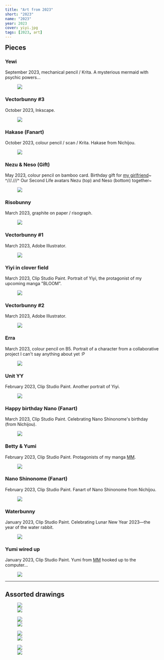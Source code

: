 ```yaml
---
title: "Art from 2023"
short: "2023"
name: "2023"
year: 2023
cover: yiyi.jpg
tags: [2023, art]
---
```


<h2 id="pieces" style="margin-bottom:0.5em;margin-top:0.5em">Pieces</h2>

### Yewi

September 2023, mechanical pencil / Krita. A mysterious mermaid with psychic powers…

<figure>
  <img src="{{ site.baseurl }}/assets/art/2023/yewi.jpg">
</figure>

### Vectorbunny #3

October 2023, Inkscape.

<figure>
  <img src="{{ site.baseurl }}/assets/art/2023/lovebunny.jpg">
</figure>

### Hakase (Fanart)

October 2023, colour pencil / scan / Krita. Hakase from Nichijou.

<figure>
  <img src="{{ site.baseurl }}/assets/art/2023/october hakase.jpg">
</figure>

### Nezu & Neso (Gift)

May 2023, colour pencil on bamboo card. Birthday gift for [my girlfriend](https://beverage2000.tumblr.com)~ ^///.///^ Our Second Life avatars Nezu (top) and Neso (bottom) together~

<figure>
  <img src="{{ site.baseurl }}/assets/art/2023/june gift nezo.jpg">
</figure>

### Risobunny

March 2023, graphite on paper / risograph.

<figure>
  <img src="{{ site.baseurl }}/assets/art/2023/risobunny.jpg">
</figure>

### Vectorbunny #1

March 2023, Adobe Illustrator.

<figure>
  <img src="{{ site.baseurl }}/assets/art/2023/bunny2.jpg">
</figure>

### Yiyi in clover field

March 2023, Clip Studio Paint. Portrait of Yiyi, the protagonist of my upcoming manga "BLOOM".

<figure>
  <img src="{{ site.baseurl }}/assets/art/2023/yiyiclovers.jpg">
</figure>

### Vectorbunny #2

March 2023, Adobe Illustrator.

<figure>
  <img src="{{ site.baseurl }}/assets/art/2023/bunnygirl3b.jpg">
</figure>

### Erra

March 2023, colour pencil on B5. Portrait of a character from a collaborative project I can't say anything about yet :P

<figure>
  <img src="{{ site.baseurl }}/assets/art/2023/erra.jpg">
</figure>

### Unit YY

February 2023, Clip Studio Paint. Another portrait of Yiyi.

<figure>
  <img src="{{ site.baseurl }}/assets/art/2023/yiyi-paint-feb.jpg">
</figure>

### Happy birthday Nano (Fanart)

March 2023, Clip Studio Paint. Celebrating Nano Shinonome's birthday (from Nichijou).

<figure>
  <img src="{{ site.baseurl }}/assets/art/2023/nano-birthday.jpg">
</figure>

### Betty & Yumi

February 2023, Clip Studio Paint. Protagonists of my manga [MM](/work/mm).

<figure>
  <img src="{{ site.baseurl }}/assets/art/2023/yumibetty.jpg">
</figure>

### Nano Shinonome (Fanart)

February 2023, Clip Studio Paint. Fanart of Nano Shinonome from Nichijou.

<figure>
  <img src="{{ site.baseurl }}/assets/art/2023/nano.jpg">
</figure>

### Waterbunny

January 2023, Clip Studio Paint. Celebrating Lunar New Year 2023—the year of the water rabbit.

<figure>
  <img src="{{ site.baseurl }}/assets/art/2023/waterrabbit.jpg">
</figure>

### Yumi wired up

January 2023, Clip Studio Paint. Yumi from [MM](/work/mm) hooked up to the computer…

<figure>
  <img src="{{ site.baseurl }}/assets/art/2023/wiredyumi.jpg">
</figure>

---

<h2 id="assorted-drawings" style="margin-bottom:0.5em">Assorted drawings</h2>

<figure>
  <div class="img2f">
    <div style="flex:1.3333333333;">
      <img src="{{ site.baseurl }}/assets/art/2023/drawings/feb-city.jpg">
    </div>
    <div style="flex:0.5128205128;">
      <img src="{{ site.baseurl }}/assets/art/2023/drawings/varya-yiyi.jpg">
    </div>
  </div>
</figure>

<figure>
  <div class="img2f">
    <div style="flex:0.5963665087;">
      <img src="{{ site.baseurl }}/assets/art/2023/drawings/neso-ipod.jpg">
    </div>
    <div style="flex:0.8292593944;">
      <img src="{{ site.baseurl }}/assets/art/2023/drawings/nezubeer.jpg">
    </div>
  </div>
</figure>

<!-- <figure>
  <div class="img2f">
    <div style="flex:0.489586389;">
      <img src="{{ site.baseurl }}/assets/art/2023/drawings/feb-yiyi-wehh.jpg">
    </div>
    <div style="flex:0.4308211474;">
      <img src="{{ site.baseurl }}/assets/art/2023/drawings/feb-varya.jpg">
    </div>
  </div>
</figure> -->

<figure>
  <div class="img2f">
    <div style="flex:0.6086956522;">
      <img src="{{ site.baseurl }}/assets/art/2023/drawings/varyananan-feb.jpg">
    </div>
    <div style="flex:0.7045454545;">
      <img src="{{ site.baseurl }}/assets/art/2023/drawings/feb-varya-nude.jpg">
    </div>
  </div>
</figure>

<figure>
  <div class="img2f">
    <div style="flex:1.0249488753;">
      <img src="{{ site.baseurl }}/assets/art/2023/drawings/nezo.jpg">
    </div>
    <div style="flex:0.75;">
      <img src="{{ site.baseurl }}/assets/art/2023/drawings/necorp.jpg">
    </div>
  </div>
</figure>
